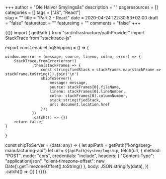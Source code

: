 +++
author = "Ole Halvor Smylingsås"
description = ""
pageresources = []
categories = []
tags = ["JS", "React"]     
slug = ""
title = "Part 2 - React"
date = 2020-04-24T22:30:53+02:00
draft = "false"
featuretext = ""
featureimg = ""
comments = "false"
+++

{{<highlight js>}}
import { getPath } from "src/infrastructure/pathProvider"
import StackTrace from "stacktrace-js"

export const enableLogShipping = () => {

    window.onerror = (message, source, lineno, colno, error) => {
        StackTrace.fromError(error!)
                .then(stackFrames => {
                    const stringifiedStack = stackFrames.map(stackFrame => stackFrame.toString()).join('\n')
                    shipToServer({ 
                        message: message, 
                        source: stackFrames[0].fileName, 
                        lineno: stackFrames[0].lineNumber, 
                        colno: stackFrames[0].columnNumber, 
                        stack:stringifiedStack, 
                        url: document.location.href 
                    }); 
                })
                .catch(() => {})
        return false;
    }
}

const shipToServer = (data: any) => {
    let apiPath = getPath("kongsberg-manufacturing-api")
    let url = `${apiPath}system/logship`;
    fetch(url, {
        method: "POST",
        mode: "cors",
        credentials: "include",
        headers: {
            "Content-Type": "application/json",
            "client-timezone-offset": new Date().getTimezoneOffset().toString()
        },
        body: JSON.stringify(data),
    })
    .catch(() => {})
}
{{</highlight>}}